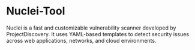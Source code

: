 # Nuclei-Tool
Nuclei is a fast and customizable vulnerability scanner developed by ProjectDiscovery. It uses YAML-based templates to detect security issues across web applications, networks, and cloud environments.
